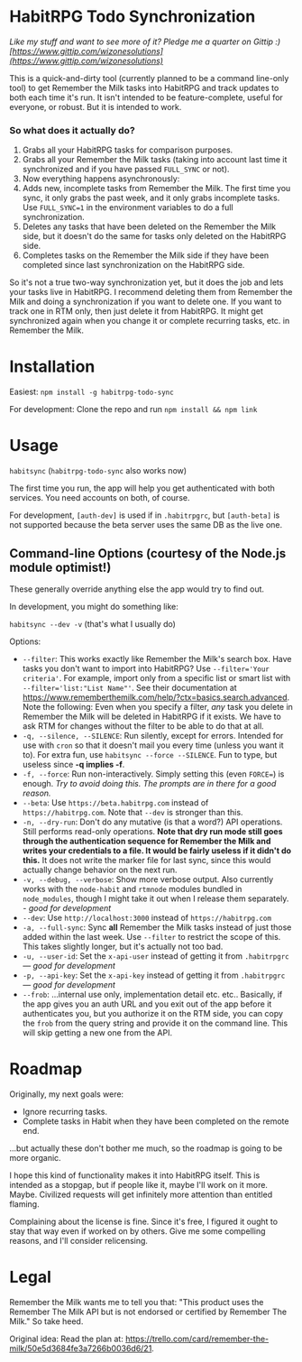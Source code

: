 HabitRPG Todo Synchronization
=============================
*Like my stuff and want to see more of it? Pledge me a quarter on Gittip :) [https://www.gittip.com/wizonesolutions](https://www.gittip.com/wizonesolutions)*

This is a quick-and-dirty tool (currently planned to be a command line-only tool) to get Remember the Milk tasks into HabitRPG and track updates to both each time it's run. It isn't intended to be feature-complete, useful for everyone, or robust. But it is intended to work.

### So what does it actually do?
1. Grabs all your HabitRPG tasks for comparison purposes.
1. Grabs all your Remember the Milk tasks (taking into account last time it synchronized and if you have passed `FULL_SYNC` or not).
1. Now everything happens asynchronously:
1. Adds new, incomplete tasks from Remember the Milk. The first time you sync, it only grabs the past week, and it only grabs incomplete tasks. Use `FULL_SYNC=1` in the environment variables to do a full synchronization.
1. Deletes any tasks that have been deleted on the Remember the Milk side, but it doesn't do the same for tasks only deleted on the HabitRPG side.
1. Completes tasks on the Remember the Milk side if they have been completed since last synchronization on the HabitRPG side.

So it's not a true two-way synchronization yet, but it does the job and lets your tasks live in HabitRPG. I recommend deleting them from Remember the Milk and doing a synchronization if you want to delete one. If you want to track one in RTM only, then just delete it from HabitRPG. It might get synchronized again when you change it or complete recurring tasks, etc. in Remember the Milk.

Installation
============
Easiest: `npm install -g habitrpg-todo-sync`

For development: Clone the repo and run `npm install && npm link`

Usage
=====
`habitsync` (`habitrpg-todo-sync` also works now)

The first time you run, the app will help you get authenticated with both services. You need accounts on both, of course.

For development, `[auth-dev]` is used if in `.habitrpgrc`, but `[auth-beta]` is not supported because the beta server uses the same DB as the live one.

Command-line Options (courtesy of the Node.js module optimist!)
---------------------
These generally override anything else the app would try to find out.

In development, you might do something like:

`habitsync --dev -v` (that's what I usually do)

Options:

- `--filter`: This works exactly like Remember the Milk's search box. Have tasks you don't want to import into HabitRPG? Use `--filter='Your criteria'`. For example, import only from a specific list or smart list with `--filter='list:"List Name"'`. See their documentation at https://www.rememberthemilk.com/help/?ctx=basics.search.advanced. Note the following: Even when you specify a filter, *any* task you delete in Remember the Milk will be deleted in HabitRPG if it exists. We have to ask RTM for changes without the filter to be able to do that at all.
- `-q, --silence, --SILENCE`: Run silently, except for errors. Intended for use with `cron` so that it doesn't mail you every time (unless you want it to). For extra fun, use `habitsync --force --SILENCE`. Fun to type, but useless since **-q implies -f**.
- `-f, --force`: Run non-interactively. Simply setting this (even `FORCE=`) is enough. *Try to avoid doing this. The prompts are in there for a good reason.*
- `--beta`: Use `https://beta.habitrpg.com` instead of `https://habitrpg.com`. Note that `--dev` is stronger than this.
- `-n, --dry-run`: Don't do any mutative (is that a word?) API operations. Still performs read-only operations. **Note that dry run mode still goes through the authentication sequence for Remember the Milk and writes your credentials to a file. It would be fairly useless if it didn't do this.** It does not write the marker file for last sync, since this would actually change behavior on the next run.
- `-v, --debug, --verbose`: Show more verbose output. Also currently works with the `node-habit` and `rtmnode` modules bundled in `node_modules`, though I might take it out when I release them separately. - *good for development*
- `--dev`: Use `http://localhost:3000` instead of `https://habitrpg.com`
- `-a, --full-sync`: Sync **all** Remember the Milk tasks instead of just those added within the last week. Use `--filter` to restrict the scope of this. This takes slightly longer, but it's actually not too bad.
- `-u, --user-id`: Set the `x-api-user` instead of getting it from `.habitrpgrc` — *good for development*
- `-p, --api-key`: Set the `x-api-key` instead of getting it from `.habitrpgrc` — *good for development*
- `--frob`: ...internal use only, implementation detail etc. etc.. Basically, if the app gives you an auth URL and you exit out of the app before it authenticates you, but you authorize it on the RTM side, you can copy the `frob` from the query string and provide it on the command line. This will skip getting a new one from the API.

Roadmap
=======
Originally, my next goals were:

- Ignore recurring tasks.
- Complete tasks in Habit when they have been completed on the remote end.

...but actually these don't bother me much, so the roadmap is going to be more organic.

I hope this kind of functionality makes it into HabitRPG itself. This is intended as a stopgap, but if people like it, maybe I'll work on it more. Maybe. Civilized requests will get infinitely more attention than entitled flaming.

Complaining about the license is fine. Since it's free, I figured it ought to stay that way even if worked on by others. Give me some compelling reasons, and I'll consider relicensing.

Legal
=====
Remember the Milk wants me to tell you that: "This product uses the Remember The Milk API but is not endorsed or certified by Remember The Milk." So take heed.

Original idea: Read the plan at: https://trello.com/card/remember-the-milk/50e5d3684fe3a7266b0036d6/21.
